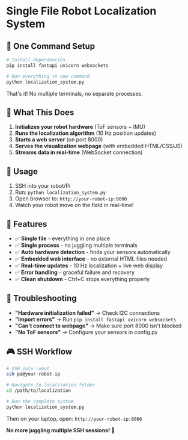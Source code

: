 # Single File Robot Localization System

## 🚀 One Command Setup

```bash
# Install dependencies
pip install fastapi uvicorn websockets

# Run everything in one command
python localization_system.py
```

That's it! No multiple terminals, no separate processes.

## 🎯 What This Does

1. **Initializes your robot hardware** (ToF sensors + IMU)
2. **Runs the localization algorithm** (10 Hz position updates)  
3. **Starts a web server** (on port 8000)
4. **Serves the visualization webpage** (with embedded HTML/CSS/JS)
5. **Streams data in real-time** (WebSocket connection)

## 📱 Usage

1. SSH into your robot/Pi
2. Run: `python localization_system.py`
3. Open browser to: `http://your-robot-ip:8000`
4. Watch your robot move on the field in real-time!

## 🔧 Features

- ✅ **Single file** - everything in one place
- ✅ **Single process** - no juggling multiple terminals  
- ✅ **Auto hardware detection** - finds your sensors automatically
- ✅ **Embedded web interface** - no external HTML files needed
- ✅ **Real-time updates** - 10 Hz localization + live web display
- ✅ **Error handling** - graceful failure and recovery
- ✅ **Clean shutdown** - Ctrl+C stops everything properly

## 🐛 Troubleshooting

- **"Hardware initialization failed"** → Check I2C connections
- **"Import errors"** → Run `pip install fastapi uvicorn websockets`
- **"Can't connect to webpage"** → Make sure port 8000 isn't blocked
- **"No ToF sensors"** → Configure your sensors in config.py

## 🎮 SSH Workflow

```bash
# SSH into robot
ssh pi@your-robot-ip

# Navigate to localization folder  
cd /path/to/localization

# Run the complete system
python localization_system.py
```

Then on your laptop, open: `http://your-robot-ip:8000`

**No more juggling multiple SSH sessions!** 🎉